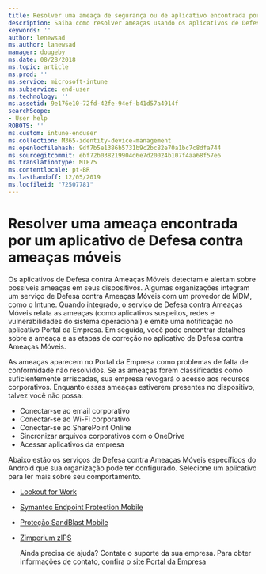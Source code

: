 ```yaml
---
title: Resolver uma ameaça de segurança ou de aplicativo encontrada por aplicativos de Defesa contra Ameaças Móveis para dispositivos Android
description: Saiba como resolver ameaças usando os aplicativos de Defesa contra Ameaças Móveis para dispositivos Android.
keywords: ''
author: lenewsad
ms.author: lanewsad
manager: dougeby
ms.date: 08/28/2018
ms.topic: article
ms.prod: ''
ms.service: microsoft-intune
ms.subservice: end-user
ms.technology: ''
ms.assetid: 9e176e10-72fd-42fe-94ef-b41d57a4914f
searchScope:
- User help
ROBOTS: ''
ms.custom: intune-enduser
ms.collection: M365-identity-device-management
ms.openlocfilehash: 9df7b5e1386b5731b9c2bc82e70a1bc7c8dfa744
ms.sourcegitcommit: ebf72b038219904d6e7d20024b107f4aa68f57e6
ms.translationtype: MTE75
ms.contentlocale: pt-BR
ms.lasthandoff: 12/05/2019
ms.locfileid: "72507781"
---
```

# <a name="resolve-a-threat-found-by-a-mobile-threat-defense-app"></a>Resolver uma ameaça encontrada por um aplicativo de Defesa contra ameaças móveis

Os aplicativos de Defesa contra Ameaças Móveis detectam e alertam sobre possíveis ameaças em seus dispositivos. Algumas organizações integram um serviço de Defesa contra Ameaças Móveis com um provedor de MDM, como o Intune. Quando integrado, o serviço de Defesa contra Ameaças Móveis relata as ameaças (como aplicativos suspeitos, redes e vulnerabilidades do sistema operacional) e emite uma notificação no aplicativo Portal da Empresa. Em seguida, você pode encontrar detalhes sobre a ameaça e as etapas de correção no aplicativo de Defesa contra Ameaças Móveis.

As ameaças aparecem no Portal da Empresa como problemas de falta de conformidade não resolvidos. Se as ameaças forem classificadas como suficientemente arriscadas, sua empresa revogará o acesso aos recursos corporativos. Enquanto essas ameaças estiverem presentes no dispositivo, talvez você não possa:  

* Conectar-se ao email corporativo
* Conectar-se ao Wi-Fi corporativo
* Conectar-se ao SharePoint Online
* Sincronizar arquivos corporativos com o OneDrive
* Acessar aplicativos da empresa

Abaixo estão os serviços de Defesa contra Ameaças Móveis específicos do Android que sua organização pode ter configurado. Selecione um aplicativo para ler mais sobre seu comportamento.  

* [Lookout for Work](you-need-to-resolve-a-threat-found-by-lookout-for-work-android.md)
* [Symantec Endpoint Protection Mobile](you-need-to-resolve-a-threat-found-by-skycure-android.md)
* [Proteção SandBlast Mobile](you-need-to-resolve-a-threat-found-by-checkpoint-android.md)
* [Zimperium zIPS](you-need-to-resolve-a-threat-found-by-zips-android.md)  

  Ainda precisa de ajuda? Contate o suporte da sua empresa. Para obter informações de contato, confira o [site Portal da Empresa](https://go.microsoft.com/fwlink/?linkid=2010980)  


